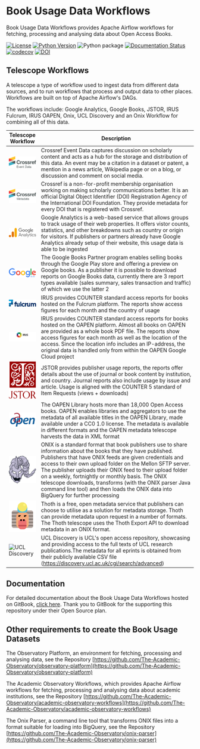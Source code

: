 # Book Usage Data Workflows

Book Usage Data Workflows provides Apache Airflow workflows for fetching, processing and analysing data about Open Access Books.

[![License](https://img.shields.io/badge/License-Apache%202.0-blue.svg)](https://opensource.org/licenses/Apache-2.0)
[![Python Version](https://img.shields.io/badge/python-3.10-blue)](https://img.shields.io/badge/python-3.10-blue)
![Python package](https://github.com/The-Academic-Observatory/oaebu-workflows/workflows/Unit%20Tests/badge.svg)
[![Documentation Status](https://readthedocs.org/projects/oaebu-workflows/badge/?version=latest)](https://oaebu-workflows.readthedocs.io/en/latest/?badge=latest)
[![codecov](https://codecov.io/gh/The-Academic-Observatory/oaebu-workflows/branch/develop/graph/badge.svg?token=YEB00O777L)](https://codecov.io/gh/The-Academic-Observatory/oaebu-workflows)
[![DOI](https://zenodo.org/badge/401298548.svg)](https://zenodo.org/badge/latestdoi/401298548)

## Telescope Workflows
A telescope a type of workflow used to ingest data from different data sources, and to run workflows that process and
output data to other places. Workflows are built on top of Apache Airflow's DAGs.

The workflows include: Google Analytics, Google Books, JSTOR, IRUS Fulcrum, IRUS OAPEN,
Onix, UCL Discovery and an Onix Workflow for combining all of this data.

| Telescope Workflow  | Description |
| ------------- | ------------- |
| <img src="docs/logos/crossref-events.svg" alt="Crossref Events" width="150" /> | Crossref Event Data captures discussion on scholarly content and acts as a hub for the storage and distribution of this data. An event may be a citation in a dataset or patent, a mention in a news article, Wikipedia page or on a blog, or discussion and comment on social media.  |
| <img src="docs/logos/crossref-metadata.svg" alt="Crossref Metadata" width="150" />  | Crossref is a non-for-profit membership organisation working on making scholarly communications better. It is an official Digital Object Identifier (DOI) Registration Agency of the International DOI Foundation. They provide metadata for every DOI that is registered with Crossref.  |
| <img src="docs/logos/google_analytics.svg" alt="Google Analytics" width="150" /> | Google Analytics is a web-based service that allows groups to track usage of their web properties. It offers vistor counts, statistics, and other breakdowns such as country or origin for visitors. If publishers or partners already have Google Analytics already setup of their website, this usage data is able to be ingested  |
| <img src="docs/logos/google_books.svg" alt="Google Books" width="150" /> | The Google Books Partner program enables selling books through the Google Play store and offering a preview on Google books. As a publisher it is possible to download reports on Google Books data, currently there are 3 report types available (sales summary, sales transaction and traffic) of which we use the latter 2  |
| <img src="docs/logos/fulcrum.png" alt="IRUS Fulcrum" width="150" /> | IRUS provides COUNTER standard access reports for books hosted on the Fulcrum platform. The reports show access figures for each month and the country of usage |
| <img src="docs/logos/irus.png" alt="IRUS OAPEN" width="150" /> | IRUS provides COUNTER standard access reports for books hosted on the OAPEN platform. Almost all books on OAPEN are provided as a whole book PDF file. The reports show access figures for each month as well as the location of the access. Since the location info includes an IP-address, the original data is handled only from within the OAPEN Google Cloud project |
| <img src="docs/logos/jstor.svg" alt="JSTOR" width="150" /> | JSTOR provides publisher usage reports, the reports offer details about the use of journal or book content by institution, and country. Journal reports also include usage by issue and article.  Usage is aligned with the COUNTER 5 standard of Item Requests (views + downloads) | 
| <img src="docs/logos/oapen.png" alt="OAPEN Metadata" width="150" /> | The OAPEN Library hosts more than 18,000 Open Access books. OAPEN enables libraries and aggregators to use the metadata of all available titles in the OAPEN Library, made available under a CC0 1.0 license. The metadata is available in different formats and the OAPEN metadata telescope harvests the data in XML format |
| <img src="docs/logos/onix.svg" alt="Onix" width="150" /> | ONIX is a standard format that book publishers use to share information about the books that they have published. Publishers that have ONIX feeds are given credentials and access to their own upload folder on the Mellon SFTP server. The publisher uploads their ONIX feed to their upload folder on a weekly, fortnightly or monthly basis. The ONIX telescope downloads, transforms (with the ONIX parser Java command line tool) and then loads the ONIX data into BigQuery for further processing |
| <img src="docs/logos/thoth.png" alt="Thoth" width="150" /> | Thoth is a free, open metadata service that publishers can choose to utilise as a solution for metadata storage. Thoth can provide metadata upon request in a number of formats. The Thoth telescope uses the Thoth Export API to download metadata in an ONIX format. |
| <img src="docs/logos/ucl.svg" alt="UCL Discovery" width="150" /> | UCL Discovery is UCL's open access repository, showcasing and providing access to the full texts of UCL research publications.The metadata for all eprints is obtained from their publicly available CSV file (https://discovery.ucl.ac.uk/cgi/search/advanced)  |


## Documentation
For detailed documentation about the Book Usage Data Workflows hosted on GitBook, [click here](documentation.book-analytics.org). Thank you to GitBook for the supporting this repository under their Open Source plan.

## Other requirements to create the Book Usage Datasets
The Observatory Platform, an environment for fetching, processing and analysing data, see the Repository  [https://github.com/The-Academic-Observatory/observatory-platform](https://github.com/The-Academic-Observatory/observatory-platform)

The Academic Observatory Workflows, which provides Apache Airflow workflows for fetching, processing and analysing data about academic institutions, see the Repository  [https://github.com/The-Academic-Observatory/academic-observatory-workflows](https://github.com/The-Academic-Observatory/academic-observatory-workflows)

The Onix Parser, a command line tool that transforms ONIX files into a format suitable for loading into BigQuery, see the Repository  [https://github.com/The-Academic-Observatory/onix-parser](https://github.com/The-Academic-Observatory/onix-parser)

